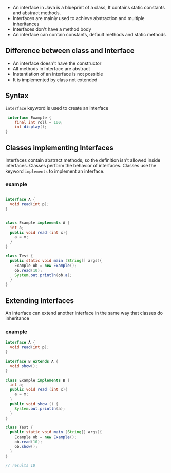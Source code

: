 - An interface in Java is a blueprint of a class, It contains static constants and abstract methods.
- Interfaces are mainly used to achieve abstraction and multiple inheritances
- Interfaces don't have a method body
- An interface can contain constants, default methods and static methods

## Difference between class and Interface

- An interface doesn't have the constructor
- All methods in Interface are abstract
- Instantiation of an interface is not possible
- It is implemented by class not extended

## Syntax

`interface` keyword is used to create an interface

```java
 interface Example {
	final int roll = 100;
	int display();
}
```

## Classes implementing Interfaces

Interfaces contain abstract methods, so the definition isn't allowed inside interfaces. Classes perform the behavior of interfaces. Classes use the keyword `implements` to implement an interface.

### example

```java

interface A {
  void read(int p);
}


class Example implements A {
  int a;
  public void read (int x){
    a = x;
  }
}

class Test {
  public static void main (String[] args){
    Example ob = new Example();
    ob.read(10);
    System.out.println(ob.a);
  }
}
```

## Extending Interfaces

An interface can extend another interface in the same way that classes do inheritance

### example

```java
interface A {
  void read(int p);
}

interface B extends A {
  void show();
}

class Example implements B {
  int a;
  public void read (int x){
    a = x;
  }
  public void show () {
    System.out.println(a);
  }
}

class Test {
  public static void main (String[] args){
    Example ob = new Example();
    ob.read(10);
    ob.show();
  }
}

// results 10
```
